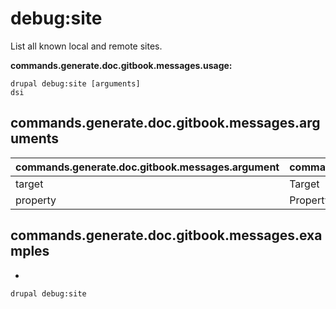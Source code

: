 # debug:site
List all known local and remote sites.

**commands.generate.doc.gitbook.messages.usage:**
```
drupal debug:site [arguments]
dsi
```

## commands.generate.doc.gitbook.messages.arguments
commands.generate.doc.gitbook.messages.argument | commands.generate.doc.gitbook.messages.details
---------|-------------
target | Target
property | Property

## commands.generate.doc.gitbook.messages.examples
* 
```
drupal debug:site
```
